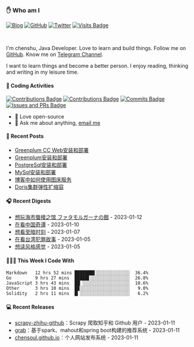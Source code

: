 ### ✋ Who am I 

[![Blog](https://img.shields.io/badge/Blog-chensoul-9cf?style=flat-square)](https://blog.chensoul.com)
[![GitHub](https://img.shields.io/github/followers/chensoul?logo=github&style=flat-square)](https://github.com/chensoul)
[![Twitter](https://img.shields.io/twitter/follow/chenshu_eth?logo=twitter&style=flat-square)](https://twitter.com/chenshu_eth)
[![Visits Badge](https://badges.strrl.dev/visits/chensoul/chensoul?style=flat-square)](https://github.com/chensoul)

<br />

I'm chenshu, Java Developer. Love to learn and build things. Follow me on [GitHub](https://github.com/chensoul). Know me on [Telegram Channel](https://t.me/chenshu_eth).

I want to learn things and become a better person. I enjoy reading, thinking and writing in my leisure time.

#### 🔨 Coding Activities

[![Contributions Badge](https://badges.strrl.dev/contributions/all/chensoul?style=flat-square)](https://github.com/chensoul)
[![Contributions Badge](https://badges.strrl.dev/contributions/weekly/chensoul?style=flat-square)](https://github.com/chensoul)
[![Commits Badge](https://badges.strrl.dev/commits/weekly/chensoul?style=flat-square)](https://github.com/pseudoyu)
[![Issues and PRs Badge](https://badges.strrl.dev/issues-and-prs/weekly/chensoul?style=flat-square)](https://github.com/chensoul)

- 💼 Love open-source
- 💬 Ask me about anything, [email me](mailto:chenshu.eth@gmail.com)

#### 📰 Recent Posts

<!-- blog starts -->
* <a href=https://blog.chensoul.com/posts/greenplum-cc-web-install-deploy/ target='_blank'>Greenplum CC Web安装和部署</a>
* <a href=https://blog.chensoul.com/posts/greenplum-install-deploy/ target='_blank'>Greenplum安装和部署</a>
* <a href=https://blog.chensoul.com/posts/postgresql-install-deploy/ target='_blank'>PostgreSql安装和部署</a>
* <a href=https://blog.chensoul.com/posts/mysql-install-deploy/ target='_blank'>MySql安装和部署</a>
* <a href=https://blog.chensoul.com/posts/using-images-in-blog/ target='_blank'>博客中如何使用图床服务</a>
* <a href=https://blog.chensoul.com/posts/doris-cluster-elastic-expansion/ target='_blank'>Doris集群弹性扩缩容</a>
<!-- blog ends -->

#### 🎧 Recent Digests

<!-- douban starts -->
* <a href='http://www.douban.com/game/25884401/' target='_blank'>想玩海市蜃楼之馆 ファタモルガーナの館</a> - 2023-01-12
* <a href='http://movie.douban.com/subject/35674355/' target='_blank'>在看中国奇谭</a> - 2023-01-10
* <a href='http://movie.douban.com/subject/26761416/' target='_blank'>想看至暗时刻</a> - 2023-01-07
* <a href='http://movie.douban.com/subject/35699947/' target='_blank'>在看台湾犯罪故事</a> - 2023-01-05
* <a href='https://book.douban.com/subject/30186025/' target='_blank'>想读风格感觉</a> - 2023-01-05
<!-- douban ends -->

#### 👨🏻‍💻 This Week I Code With

<!-- code_time starts -->

```text
Markdown   12 hrs 52 mins ███████▋░░░░░░░░░░░░░  36.4%
Go         9 hrs 27 mins  █████▌░░░░░░░░░░░░░░░  26.8%
JavaScript 3 hrs 43 mins  ██▏░░░░░░░░░░░░░░░░░░  10.6%
Other      3 hrs 10 mins  █▉░░░░░░░░░░░░░░░░░░░   9.0%
Solidity   2 hrs 11 mins  █▎░░░░░░░░░░░░░░░░░░░   6.2%
```

<!-- code_time ends -->


#### 💻 Recent Releases

<!-- recent_releases starts -->
* <a href=https://github.com/chensoul/scrapy-zhihu-github/releases/tag/v0.0.1 target='_blank'>scrapy-zhihu-github</a>：Scrapy 爬取知乎和 Github 用户 - 2023-01-11
* <a href=https://github.com/chensoul/grab/releases/tag/v0.0.1 target='_blank'>grab</a>：基于spark、mahout和spring boot构建的推荐系统 - 2023-01-11
* <a href=https://github.com/chensoul/chensoul.github.io/releases/tag/v0.0.1 target='_blank'>chensoul.github.io</a>：个人网站发布系统 - 2023-01-11
<!-- recent_releases ends -->
